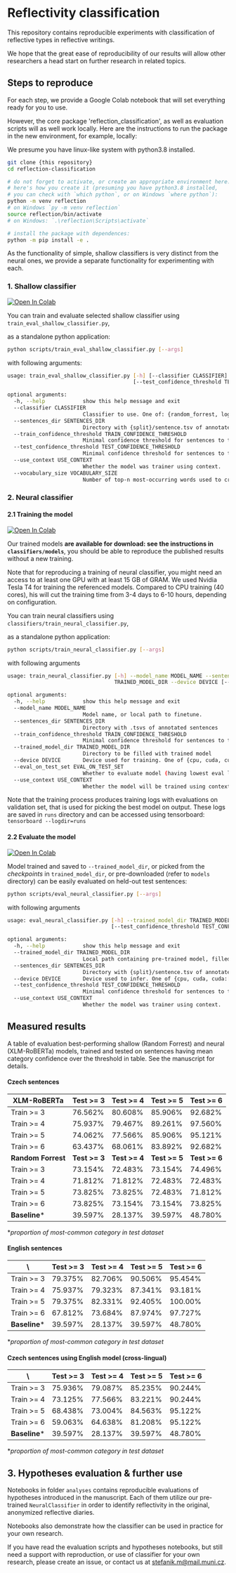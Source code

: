 # Reflectivity classification

This repository contains reproducible experiments 
with classification of reflective types in reflective writings.

We hope that the great ease of reproducibility of our results
will allow other researchers a head start on further research
in related topics.

## Steps to reproduce

For each step, we provide a Google Colab notebook that will set everything ready
for you to use.

However, the core package 'reflection_classification', as well as evaluation scripts will as well work locally. Here are the instructions to run the package in the new environment, for example, locally:

We presume you have linux-like system with python3.8 installed.

```bash
git clone {this repository}
cd reflection-classification

# do not forget to activate, or create an appropriate environment here:
# here's how you create it (presuming you have python3.8 installed, 
# you can check with `which python`, or on Windows `where python`):
python -m venv reflection
# on Windows `py -m venv reflection`
source reflection/bin/activate
# on Windows: `.\reflection\Scripts\activate`

# install the package with dependences:
python -m pip install -e .
```

As the functionality of simple, shallow classifiers is very distinct from
the neural ones, we provide a separate functionality for experimenting with each.


### 1. Shallow classifier

[![Open In Colab](https://colab.research.google.com/assets/colab-badge.svg)](https://colab.research.google.com/drive/1wyl93yACMiOvlEzTEXhK1JLHIxS8u4RT#scrollTo=vjBYBZym3lGc)

You can train and evaluate selected shallow classifier
using `train_eval_shallow_classifier.py`, 

as a standalone python application:

```bash
python scripts/train_eval_shallow_classifier.py [--args]
```

with following arguments:

```bash
usage: train_eval_shallow_classifier.py [-h] [--classifier CLASSIFIER] --sentences_dir SENTENCES_DIR [--train_confidence_threshold TRAIN_CONFIDENCE_THRESHOLD]
                                        [--test_confidence_threshold TEST_CONFIDENCE_THRESHOLD] [--use_context USE_CONTEXT] [--vocabulary_size VOCABULARY_SIZE]

optional arguments:
  -h, --help            show this help message and exit
  --classifier CLASSIFIER
                        Classifier to use. One of: {random_forrest, logistic_regression, naive_bayes, support_vector_classifier}
  --sentences_dir SENTENCES_DIR
                        Directory with {split}/sentence.tsv of annotated sentences
  --train_confidence_threshold TRAIN_CONFIDENCE_THRESHOLD
                        Minimal confidence threshold for sentences to train on.
  --test_confidence_threshold TEST_CONFIDENCE_THRESHOLD
                        Minimal confidence threshold for sentences to test on.
  --use_context USE_CONTEXT
                        Whether the model was trainer using context.
  --vocabulary_size VOCABULARY_SIZE
                        Number of top-n most-occurring words used to create Bag of Words representation for classification
```

### 2. Neural classifier

#### 2.1 Training the model

[![Open In Colab](https://colab.research.google.com/assets/colab-badge.svg)](https://colab.research.google.com/drive/1wyl93yACMiOvlEzTEXhK1JLHIxS8u4RT#scrollTo=Hqb32g3-82ms)

Our trained models **are available for download: see the instructions in 
`classifiers/models`**, you should be able to reproduce the published results without a new training.

Note that for reproducing a training of neural classifier,
you might need an access to at least one GPU with at least 15 GB of GRAM. We used Nvidia Tesla T4 for training the referenced models. 
Compared to CPU training (40 cores), his will cut the training time from 3-4 days to 6-10 hours, depending on configuration.

You can train neural classifiers
using `classifiers/train_neural_classifier.py`, 

as a standalone python application:

```bash
python scripts/train_neural_classifier.py [--args]
```

with following arguments

```bash
usage: train_neural_classifier.py [-h] --model_name MODEL_NAME --sentences_dir SENTENCES_DIR [--train_confidence_threshold TRAIN_CONFIDENCE_THRESHOLD] --trained_model_dir
                                  TRAINED_MODEL_DIR --device DEVICE [--eval_on_test_set EVAL_ON_TEST_SET] [--use_context USE_CONTEXT]

optional arguments:
  -h, --help            show this help message and exit
  --model_name MODEL_NAME
                        Model name, or local path to finetune.
  --sentences_dir SENTENCES_DIR
                        Directory with .tsvs of annotated sentences
  --train_confidence_threshold TRAIN_CONFIDENCE_THRESHOLD
                        Minimal confidence threshold for sentences to train on.
  --trained_model_dir TRAINED_MODEL_DIR
                        Directory to be filled with trained model
  --device DEVICE       Device used for training. One of {cpu, cuda, cuda:[idx]}
  --eval_on_test_set EVAL_ON_TEST_SET
                        Whether to evaluate model (having lowest eval loss) on test set
  --use_context USE_CONTEXT
                        Whether the model will be trained using context.
```

Note that the training process produces training logs with evaluations
on validation set, that is used for picking the best model on output.
These logs are saved in
`runs` directory and can be accessed using tensorboard:
`tensorboard --logdir=runs`

#### 2.2 Evaluate the model

[![Open In Colab](https://colab.research.google.com/assets/colab-badge.svg)](https://colab.research.google.com/drive/1wyl93yACMiOvlEzTEXhK1JLHIxS8u4RT#scrollTo=2QtE3ipt9qWe&line=1&uniqifier=1)

Model trained and saved to `--trained_model_dir`, or picked from 
the *checkpoints* in `trained_model_dir`, or pre-downloaded (refer to `models` directory) 
can be easily evaluated on held-out test sentences:

```bash
python scripts/eval_neural_classifier.py [--args]
```

with following arguments

```bash
usage: eval_neural_classifier.py [-h] --trained_model_dir TRAINED_MODEL_DIR --sentences_dir SENTENCES_DIR [--device DEVICE]
                                 [--test_confidence_threshold TEST_CONFIDENCE_THRESHOLD] [--use_context USE_CONTEXT]

optional arguments:
  -h, --help            show this help message and exit
  --trained_model_dir TRAINED_MODEL_DIR
                        Local path containing pre-trained model, filled on training, or downloaded separately
  --sentences_dir SENTENCES_DIR
                        Directory with {split}/sentence.tsv of annotated sentences
  --device DEVICE       Device used to infer. One of {cpu, cuda, cuda:[idx]}
  --test_confidence_threshold TEST_CONFIDENCE_THRESHOLD
                        Minimal confidence threshold for sentences to test on.
  --use_context USE_CONTEXT
                        Whether the model was trainer using context.
```

## Measured results

A table of evaluation best-performing shallow (Random Forrest) and neural (XLM-RoBERTa) models, trained and tested on 
sentences having mean category confidence over the threshold in table. 
See the manuscript for details. 

#### Czech sentences

**XLM-RoBERTa** | Test >= 3 | Test >= 4 | Test >= 5 | Test >= 6  
--- | --- | --- | --- |--- 
Train >= 3 | 76.562% | 80.608% | 85.906% | 92.682%
Train >= 4 | 75.937% | 79.467% | 89.261% | 97.560% 
Train >= 5 | 74.062% | 77.566% | 85.906% | 95.121%  
Train >= 6 | 63.437% | 68.061% | 83.892% | 92.682% 
**Random Forrest** | **Test >= 3** | **Test >= 4** | **Test >= 5** | **Test >= 6**
Train >= 3 | 73.154% | 72.483% | 73.154% | 74.496% 
Train >= 4 | 71.812% | 71.812% | 72.483% | 72.483% 
Train >= 5 | 73.825% | 73.825% | 72.483% | 71.812% 
Train >= 6 | 73.825% | 73.154% | 73.154% | 73.825%
**Baseline*** | 39.597% | 28.137% | 39.597% | 48.780% 

**proportion of most-common category in test dataset*

#### English sentences

\ | Test >= 3 | Test >= 4 | Test >= 5 | Test >= 6  
--- | --- | --- | --- |---  
Train >= 3 | 79.375% | 82.706% | 90.506% | 95.454% 
Train >= 4 | 75.937% | 79.323% | 87.341% | 93.181% 
Train >= 5 | 79.375% | 82.331% | 92.405% | 100.00%  
Train >= 6 | 67.812% | 73.684% | 87.974% | 97.727% 
**Baseline*** | 39.597% | 28.137% | 39.597% | 48.780% 

**proportion of most-common category in test dataset*

#### Czech sentences using English model (cross-lingual)

\ | Test >= 3 | Test >= 4 | Test >= 5 | Test >= 6  
--- | --- | --- | --- |---  
Train >= 3 | 75.936% | 79.087% | 85.235% | 90.244% 
Train >= 4 | 73.125% | 77.566% | 83.221% | 90.244% 
Train >= 5 | 68.438% | 73.004% | 84.563% | 95.122%  
Train >= 6 | 59.063% | 64.638% | 81.208% | 95.122% 
**Baseline*** | 39.597% | 28.137% | 39.597% | 48.780% 

**proportion of most-common category in test dataset*


## 3. Hypotheses evaluation & further use

Notebooks in folder `analyses` contains reproducible evaluations of hypotheses introduced in the manuscript.
Each of them utilize our pre-trained `NeuralClassifier` in order to identify reflectivity in the original, anonymized
reflective diaries. 

Notebooks also demonstrate how the classifier can be used in practice for your own research.

If you have read the evaluation scripts and hypotheses notebooks, but still need a support with reproduction, or
use of classifier for your own research, please create an issue, or contact us at <stefanik.m@mail.muni.cz>.
